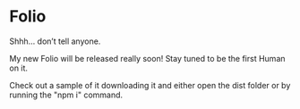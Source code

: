 # Folio
Shhh… don’t tell anyone.

My new Folio will be released really soon! Stay tuned to be the first Human on it.

Check out a sample of it downloading it and either open the dist folder or by running the "npm i" command.
